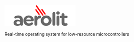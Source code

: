 ![aerolit](https://github.com/casanovg/aerolit/blob/media/aerolit-logo.png)

Real-time operating system for low-resource microcontrollers
